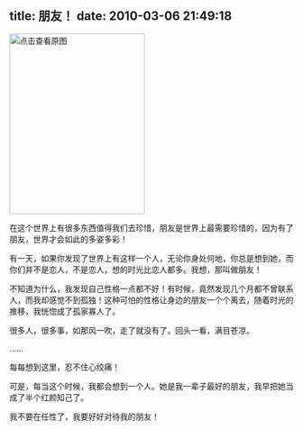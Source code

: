 title: 朋友！
date: 2010-03-06 21:49:18
---

<p>
	<a href="width/upload/201003/ccf09f183463a426677545459e66a750-20100306081542.jpg" id="file:" target="_blank"><img border="0" height="320" src="width/upload/201003/ccf09f183463a426677545459e66a750-20100306081542.jpg" title="点击查看原图" width="240" /></a></p>
<p>
	在这个世界上有很多东西值得我们去珍惜，朋友是世界上最需要珍惜的，因为有了朋友，世界才会如此的多姿多彩！</p>
<p>
	有一天，如果你发现了世界上有这样一个人，无论你身处何地，你总是想到她，而你们并不是恋人，不是恋人，想的时光比恋人都多。我想，那叫做朋友！</p>
<p>
	不知道为什么，我发现自己性格一点都不好！有时候，竟然发现几个月都不曾联系人，而我却感觉不到孤独！这种可怕的性格让身边的朋友一个个离去，随着时光的推移，我恍惚成了孤家寡人了。</p>
<p>
	很多人，很多事，如那风一吹，走了就没有了。回头一看，满目苍凉。</p>
<p>
	......</p>
<p>
	每每想到这里，忍不住心绞痛！</p>
<p>
	可是，每当这个时候，我都会想到一个人。她是我一辈子最好的朋友，我早把她当成了半个红颜知己了。</p>
<p>
	我不要在任性了，我要好好对待我的朋友！</p>